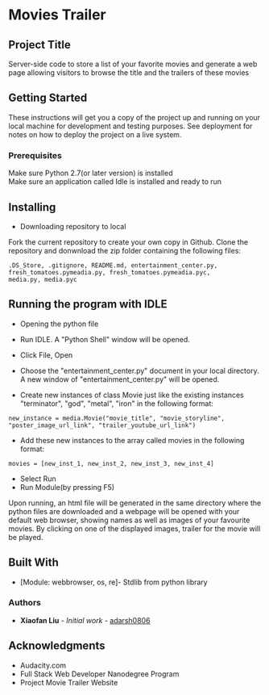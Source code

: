 <h1>Movies Trailer</h1>

## Project Title

Server-side code to store a list of your favorite movies and
generate a web page allowing visitors to browse the title and the
trailers of these movies

## Getting Started

These instructions will get you a copy of the project up and running on your local machine for development and testing purposes. See deployment for notes on how to deploy the project on a live system.

### Prerequisites

Make sure Python 2.7(or later version) is installed<br />
Make sure an application called Idle is installed and ready to run

## Installing

* Downloading repository to local

Fork the current repository to create your own copy in Github. 
Clone the repository and donwnload the zip folder containing 
the following files:
```
.DS_Store, .gitignore, README.md, entertainment_center.py, 
fresh_tomatoes.pymeadia.py, fresh_tomatoes.pymeadia.pyc,
media.py, media.pyc
```
## Running the program with IDLE

* Opening the python file
* Run IDLE. A "Python Shell" window will be opened.
* Click File, Open 
* Choose the "entertainment_center.py" document in your local directory. A new window of "entertainment_center.py" will be opened.


* Create new instances of class Movie just like the existing instances <br />
"terminator", "god", "metal", "iron" in the following format: 
```
new_instance = media.Movie("movie_title", "movie_storyline", 
"poster_image_url_link", "trailer_youtube_url_link")
```

* Add these new instances to the array called movies 
in the following format:
```
movies = [new_inst_1, new_inst_2, new_inst_3, new_inst_4]
```
* Select Run
* Run Module(by pressing F5)

Upon running, an html file will be generated in the same 
directory where the python files are downloaded and a webpage 
will be opened with your default web browser, showing names as 
well as images of your favourite movies. By clicking on one of 
the displayed images, trailer for the movie will be played.

## Built With

* [Module: webbrowser, os, re]- Stdlib from python library

### Authors

* **Xiaofan Liu** - *Initial work* - [adarsh0806](https://github.com/adarsh0806)


## Acknowledgments

* Audacity.com
* Full Stack Web Developer Nanodegree Program
* Project Movie Trailer Website

